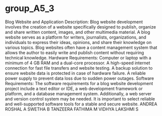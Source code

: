 # group_A5_3

Blog Website and Application
Description:
Blog website development involves the creation of a website specifically designed to publish, organize and share written content, images, and other multimedia material. A blog website serves as a platform for writers, journalists, organizations, and individuals to express their ideas, opinions, and share their knowledge on various topics. Blog websites often have a content management system that allows the author to easily write and publish content without requiring technical knowledge.
Hardware Requirements:
Computer or laptop with a minimum of 4 GB RAM and a dual-core processor. A high-speed internet connection for fast file transfers and website testing. A backup solution to ensure website data is protected in case of hardware failure. A reliable power supply to prevent data loss due to sudden power outages.
Software Requirements:
The software requirements for a blog website development project include a text editor or IDE, a web development framework or platform, and a database management system. Additionally, a web server and version control system may be needed. It is important to select reliable and well-supported software tools for a stable and secure website.
ANDREA ROSHAL A
SWETHA B
TANZEERA FATHIMA M
VIDHYA LAKSHMI S








